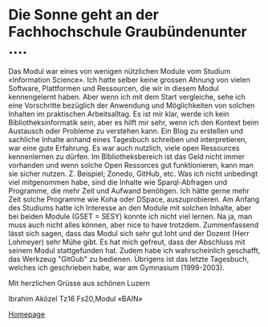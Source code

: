  # Die Sonne geht an der Fachhochschule Graubündenunter ....

Das Modul war eines von wenigen nützlichen Module vom Studium «Information Science». Ich hatte selber keine grossen Ahnung von vielen Software, Plattformen und Ressourcen, die wir in diesem Modul kennengelernt haben. Aber wenn ich mit dem Start vergleiche, sehe ich eine Vorschritte bezüglich der Anwendung und  Möglichkeiten von solchen Inhalten im praktischen Arbeitsalltag.  Es ist mir klar, werde ich kein Bibliotheksinformatik sein, aber es hilft mir sehr, wenn ich den Kontext beim Austausch oder Probleme zu verstehen kann. Ein Blog zu erstellen und sachliche Inhalte anhand eines Tagesbuch schreiben und interpretieren, war eine gute Erfahrung.  Es war auch nutzlich, viele open Ressources kennenlernen zu dürfen. Im Bîbliotheksbereich ist das Geld nicht immer vorhanden und wenn solche Open Ressorces gut funktionieren, kann man sie sicher nutzen. Z. Beispiel; Zonedo, GitHub, etc.
Was ich nicht unbedingt viel mitgenommen habe, sind die Inhalte wie Sparql-Abfragen und Programme, die mehr Zeit und Aufwand benötigen. Ich hätte gerne mehr Zeit solche Programme wie Koha oder DSpace, auszuprobieren. Am Anfang des Studiums hatte ich Interesse an den Module mit solchen Inhalte, aber bei beiden Module (GSET = SESY) konnte ich nicht viel lernen. Na ja, man muss auch nicht alles können, aber nice to have trotzdem.
Zummenfassend lässt sich sagen, dass das Modul sich sehr gut loht und der Dozent (Herr Lohmeyer) sehr Mühe gibt. Es hat mich gefreut, dass der Abschluss mit seinem Modul stattgefunden hat. Zudem habe ich wahrscheinlich geschafft, das Werkzeug "GitGub" zu bedienen. Übrigens ist das letzte Tagesbuch, welches ich geschrieben habe, war am Gymnasium (1999-2003). 

Mit herzlichen Grüsse aus schönen Luzern

Ibrahim Aközel
Tz16
Fs20,Modul «BAIN»


[Homepage](https://akoezeibrahi.github.io/Blogbeitraege_BAIN20_Akoezel/)

